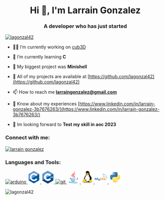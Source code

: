 <h1 align="center">Hi 👋, I'm Larrain Gonzalez</h1>
<h3 align="center">A developer who has just started</h3>

<p align="left"> <a href="https://github.com/ryo-ma/github-profile-trophy"><img src="https://github-profile-trophy.vercel.app/?username=lagonzal42" alt="lagonzal42" /></a> </p>

- 👨‍💻 I’m currently working on [cub3D](https://github.com/victor-zayas/cub3D)

- 🌱 I’m currently learning **C**

- 📝 My biggest project was **Minishell**

- 📄 All of my projects are available at [https://github.com/lagonzal42](https://github.com/lagonzal42)

- 📫 How to reach me **larraingonzalez@gmail.com**

- 📄 Know about my experiences [https://www.linkedin.com/in/larrain-gonzalez-3b7676263/](https://www.linkedin.com/in/larrain-gonzalez-3b7676263/)

- 🔭 Im looking forward to **Test my skill in aoc 2023**

<h3 align="left">Connect with me:</h3>
<p align="left">
<a href="https://linkedin.com/in/larrain gonzalez" target="blank"><img align="center" src="https://raw.githubusercontent.com/rahuldkjain/github-profile-readme-generator/master/src/images/icons/Social/linked-in-alt.svg" alt="larrain gonzalez" height="30" width="40" /></a>
</p>

<h3 align="left">Languages and Tools:</h3>
<p align="left"> <a href="https://www.arduino.cc/" target="_blank" rel="noreferrer"> <img src="https://cdn.worldvectorlogo.com/logos/arduino-1.svg" alt="arduino" width="40" height="40"/> </a> <a href="https://www.cprogramming.com/" target="_blank" rel="noreferrer"> <img src="https://raw.githubusercontent.com/devicons/devicon/master/icons/c/c-original.svg" alt="c" width="40" height="40"/> </a> <a href="https://www.w3schools.com/cpp/" target="_blank" rel="noreferrer"> <img src="https://raw.githubusercontent.com/devicons/devicon/master/icons/cplusplus/cplusplus-original.svg" alt="cplusplus" width="40" height="40"/> </a> <a href="https://git-scm.com/" target="_blank" rel="noreferrer"> <img src="https://www.vectorlogo.zone/logos/git-scm/git-scm-icon.svg" alt="git" width="40" height="40"/> </a> <a href="https://www.java.com" target="_blank" rel="noreferrer"> <img src="https://raw.githubusercontent.com/devicons/devicon/master/icons/java/java-original.svg" alt="java" width="40" height="40"/> </a> <a href="https://www.linux.org/" target="_blank" rel="noreferrer"> <img src="https://raw.githubusercontent.com/devicons/devicon/master/icons/linux/linux-original.svg" alt="linux" width="40" height="40"/> </a> <a href="https://www.mysql.com/" target="_blank" rel="noreferrer"> <img src="https://raw.githubusercontent.com/devicons/devicon/master/icons/mysql/mysql-original-wordmark.svg" alt="mysql" width="40" height="40"/> </a> <a href="https://www.python.org" target="_blank" rel="noreferrer"> <img src="https://raw.githubusercontent.com/devicons/devicon/master/icons/python/python-original.svg" alt="python" width="40" height="40"/> </a> </p>

<p><img align="center" src="https://github-readme-stats.vercel.app/api/top-langs?username=lagonzal42&show_icons=true&locale=en&layout=compact" alt="lagonzal42" /></p>
